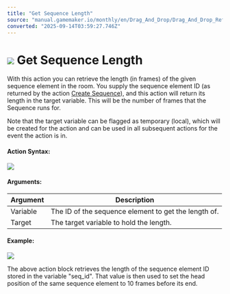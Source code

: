 ```yaml
---
title: "Get Sequence Length"
source: "manual.gamemaker.io/monthly/en/Drag_And_Drop/Drag_And_Drop_Reference/Sequences/Get_Sequence_Length.htm"
converted: "2025-09-14T03:59:27.746Z"
---
```


# ![](../../../assets/Images/Scripting_Reference/Drag_And_Drop/Reference/Sequences/i_sequence_get_length.png) Get Sequence Length

With this action you can retrieve the length (in frames) of the given sequence element in the room. You supply the sequence element ID (as returned by the action [Create Sequence](Create_Sequence_Element.md)), and this action will return its length in the target variable. This will be the number of frames that the Sequence runs for.

Note that the target variable can be flagged as temporary (local), which will be created for the action and can be used in all subsequent actions for the event the action is in.

#### Action Syntax:

![](../../../assets/Images/Scripting_Reference/Drag_And_Drop/Reference/Sequences/a_sequence_get_length.png)

#### Arguments:

| Argument | Description |
| --- | --- |
| Variable | The ID of the sequence element to get the length of. |
| Target | The target variable to hold the length. |

#### Example:

![](../../../assets/Images/Scripting_Reference/Drag_And_Drop/Reference/Sequences/e_sequence_length.png)

The above action block retrieves the length of the sequence element ID stored in the variable "seq\_id". That value is then used to set the head position of the same sequence element to 10 frames before its end.